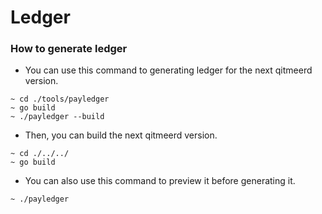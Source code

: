 # Ledger

### How to generate ledger

* You can use this command to generating ledger for the next qitmeerd version.
```
~ cd ./tools/payledger
~ go build
~ ./payledger --build
```

* Then, you can build the next qitmeerd version.
```
~ cd ./../../
~ go build
```

* You can also use this command to preview it before generating it.
```
~ ./payledger
```
